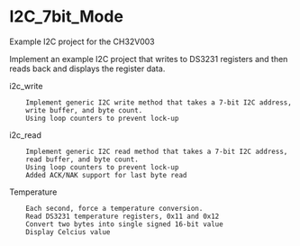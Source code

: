 # I2C_7bit_Mode

Example I2C project for the CH32V003

Implement an example I2C project that writes to DS3231 registers and then reads back and displays the register data.


i2c_write
        
        Implement generic I2C write method that takes a 7-bit I2C address,
        write buffer, and byte count.
        Using loop counters to prevent lock-up

i2c_read
        
        Implement generic I2C read method that takes a 7-bit I2C address,
        read buffer, and byte count.
        Using loop counters to prevent lock-up
        Added ACK/NAK support for last byte read

Temperature
        
        Each second, force a temperature conversion.
        Read DS3231 temperature registers, 0x11 and 0x12
        Convert two bytes into single signed 16-bit value
        Display Celcius value
